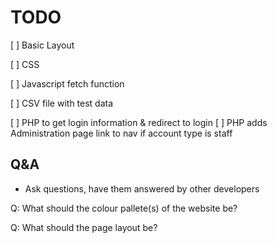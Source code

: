 
# TODO

[ ] Basic Layout

[ ] CSS

[ ] Javascript fetch function

[ ] CSV file with test data

[ ] PHP to get login information & redirect to login
[ ] PHP adds Administration page link to nav if account type is staff

## Q&A

- Ask questions, have them answered by other developers
  
Q: What should the colour pallete(s) of the website be?

Q: What should the page layout be?
